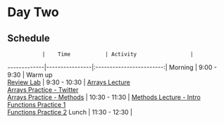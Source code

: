 # Day Two

## Schedule
 	           |	Time           | Activity                 |
-------------|----------------|:------------------------:|
Morning	     |   9:00 - 9:30  | Warm up<br>[Review Lab]()
       	     |   9:30 - 10:30 | [Arrays Lecture](https://github.com/upperlinecode/intro-to-swift/blob/master/day-2/intro-arrays.md)<br>[Arrays Practice - Twitter](https://github.com/upperlinecode/intro-to-swift/tree/master/day-2/TwitterArrays.playground)<br>[Arrays Practice - Methods](https://github.com/upperlinecode/intro-to-swift/tree/master/day-2/ArrayMethodsPractice.playground)
       	     |  10:30 - 11:30 | [Methods Lecture - Intro](https://github.com/upperlinecode/intro-to-swift/blob/master/day-2/intro-methods.md)<br>[Functions Practice 1](https://github.com/upperlinecode/intro-to-swift/tree/master/day-2/FunctionsPractice1.playground)<br>[Functions Practice 2]()
Lunch	       |  11:30 - 12:30 | 
 


